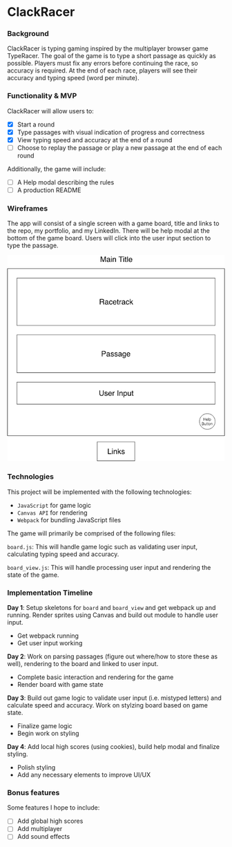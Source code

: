 # ClackRacer

### Background

ClackRacer is typing gaming inspired by the multiplayer browser game TypeRacer. The goal of the game is to type a short passage as quickly as possible. Players must fix any errors before continuing the race, so accuracy is required. At the end of each race, players will see their accuracy and typing speed (word per minute).

### Functionality & MVP

ClackRacer will allow users to:
- [X] Start a round
- [X] Type passages with visual indication of progress and correctness
- [X] View typing speed and accuracy at the end of a round
- [ ] Choose to replay the passage or play a new passage at the end of each round

Additionally, the game will include:
- [ ] A Help modal describing the rules
- [ ] A production README

### Wireframes
The app will consist of a single screen with a game board, title and links to the repo, my portfolio, and my LinkedIn. There will be help modal at the bottom of the game board. Users will click into the user input section to type the passage.

![wireframe](wireframe.png)

### Technologies

This project will be implemented with the following technologies:
- `JavaScript` for game logic
- `Canvas API` for rendering
- `Webpack` for bundling JavaScript files

The game will primarily be comprised of the following files:

`board.js`: This will handle game logic such as validating user input, calculating typing speed and accuracy.

`board_view.js`: This will handle processing user input and rendering the state of the game.

### Implementation Timeline

__Day 1__: Setup skeletons for `board` and `board_view` and get webpack up and running. Render sprites using Canvas and build out module to handle user input.
- Get webpack running
- Get user input working

__Day 2__: Work on parsing passages (figure out where/how to store these as well), rendering to the board and linked to user input.
- Complete basic interaction and rendering for the game
- Render board with game state

__Day 3__: Build out game logic to validate user input (i.e. mistyped letters) and calculate speed and accuracy. Work on stylzing board based on game state.
- Finalize game logic
- Begin work on styling

__Day 4__: Add local high scores (using cookies), build help modal and finalize styling.
- Polish styling
- Add any necessary elements to improve UI/UX

### Bonus features

Some features I hope to include:
- [ ] Add global high scores
- [ ] Add multiplayer
- [ ] Add sound effects
